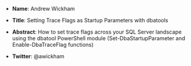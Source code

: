 * **Name**: Andrew Wickham
* **Title**: Setting Trace Flags as Startup Parameters with dbatools
* **Abstract**: How to set trace flags across your SQL Server landscape using the dbatool PowerShell module (Set-DbaStartupParameter and Enable-DbaTraceFlag functions)

* **Twitter**: @awickham
